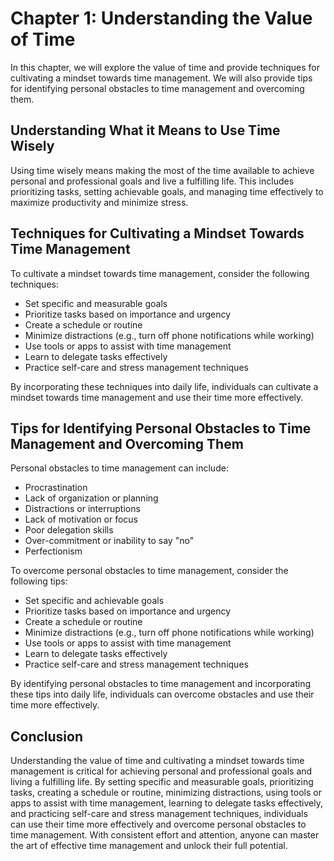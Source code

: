 Chapter 1: Understanding the Value of Time
==========================================

In this chapter, we will explore the value of time and provide techniques for cultivating a mindset towards time management. We will also provide tips for identifying personal obstacles to time management and overcoming them.

Understanding What it Means to Use Time Wisely
----------------------------------------------

Using time wisely means making the most of the time available to achieve personal and professional goals and live a fulfilling life. This includes prioritizing tasks, setting achievable goals, and managing time effectively to maximize productivity and minimize stress.

Techniques for Cultivating a Mindset Towards Time Management
------------------------------------------------------------

To cultivate a mindset towards time management, consider the following techniques:

* Set specific and measurable goals
* Prioritize tasks based on importance and urgency
* Create a schedule or routine
* Minimize distractions (e.g., turn off phone notifications while working)
* Use tools or apps to assist with time management
* Learn to delegate tasks effectively
* Practice self-care and stress management techniques

By incorporating these techniques into daily life, individuals can cultivate a mindset towards time management and use their time more effectively.

Tips for Identifying Personal Obstacles to Time Management and Overcoming Them
------------------------------------------------------------------------------

Personal obstacles to time management can include:

* Procrastination
* Lack of organization or planning
* Distractions or interruptions
* Lack of motivation or focus
* Poor delegation skills
* Over-commitment or inability to say "no"
* Perfectionism

To overcome personal obstacles to time management, consider the following tips:

* Set specific and achievable goals
* Prioritize tasks based on importance and urgency
* Create a schedule or routine
* Minimize distractions (e.g., turn off phone notifications while working)
* Use tools or apps to assist with time management
* Learn to delegate tasks effectively
* Practice self-care and stress management techniques

By identifying personal obstacles to time management and incorporating these tips into daily life, individuals can overcome obstacles and use their time more effectively.

Conclusion
----------

Understanding the value of time and cultivating a mindset towards time management is critical for achieving personal and professional goals and living a fulfilling life. By setting specific and measurable goals, prioritizing tasks, creating a schedule or routine, minimizing distractions, using tools or apps to assist with time management, learning to delegate tasks effectively, and practicing self-care and stress management techniques, individuals can use their time more effectively and overcome personal obstacles to time management. With consistent effort and attention, anyone can master the art of effective time management and unlock their full potential.
